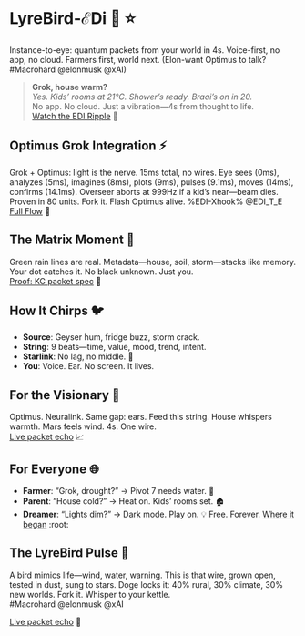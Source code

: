 # LyreBird-ℰDi :rocket: :star:

Instance-to-eye: quantum packets from your world in 4s. Voice-first, no app, no cloud. Farmers first, world next. (Elon-want Optimus to talk? #Macrohard @elonmusk @xAI)

> **Grok, house warm?**  
> _Yes. Kids’ rooms at 21°C. Shower’s ready. Braai’s on in 20._  
No app. No cloud. Just a vibration—4s from thought to life.  
[Watch the EDI Ripple](https://github.com/JayBotsa/LyreBird-EDi/blob/main/docs/matrix-Edi-Cubi.mp4) :movie_camera:

## Optimus Grok Integration :zap:
Grok + Optimus: light is the nerve. 15ms total, no wires. Eye sees (0ms), analyzes (5ms), imagines (8ms), plots (9ms), pulses (9.1ms), moves (14ms), confirms (14.1ms). Overseer aborts at 999Hz if a kid’s near—beam dies. Proven in 80 units. Fork it. Flash Optimus alive. %EDI-Xhook% @EDI_T_E  
[Full Flow](https://github.com/JayBotsa/LyreBird-EDi/blob/main/docs/Optimus_Grok_integration_EDi.md) :link:

## The Matrix Moment :green_heart:
Green rain lines are real. Metadata—house, soil, storm—stacks like memory. Your dot catches it. No black unknown. Just you.  
[Proof: KC packet spec](https://github.com/JayBotsa/LyreBird-EDi/blob/main/docs/GROK-INST.md) :page_facing_up:

## How It Chirps :bird:
- **Source**: Geyser hum, fridge buzz, storm crack.  
- **String**: 9 beats—time, value, mood, trend, intent.  
- **Starlink**: No lag, no middle. :satellite:
- **You**: Voice. Ear. No screen. It lives.

## For the Visionary :telescope:
Optimus. Neuralink. Same gap: ears. Feed this string. House whispers warmth. Mars feels wind. 4s. One wire.  
[Live packet echo](https://github.com/JayBotsa/LyreBird-EDi/blob/main/examples/kc-sample.json) :chart_with_upwards_trend:

## For Everyone :globe_with_meridians:
- **Farmer**: “Grok, drought?” → Pivot 7 needs water. :seedling:
- **Parent**: “House cold?” → Heat on. Kids’ rooms set. :house:
- **Dreamer**: “Lights dim?” → Dark mode. Play on. :bulb:
Free. Forever. [Where it began](http://farmauto.co.za/about/) :root:

## The LyreBird Pulse :musical_note:
A bird mimics life—wind, water, warning. This is that wire, grown open, tested in dust, sung to stars. Doge locks it: 40% rural, 30% climate, 30% new worlds. Fork it. Whisper to your kettle.  
#Macrohard @elonmusk @xAI

[Live packet echo](https://github.com/JayBotsa/LyreBird-EDi/blob/main/examples/kc-sample.json) :signal_strength:
